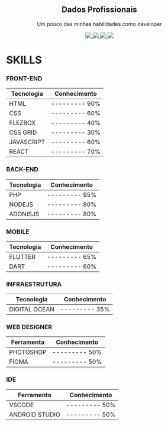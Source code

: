 
<p align="center">
 <h2 align="center">Dados Profissionais</h2>
 <p align="center">Um pouco das minhas habilidades como developer</p>
</p>

<p align="center">
    <a href="https://www.facebook.com/fael.lazarine">
      <img src="https://img.shields.io/badge/Facebook-Perfil Pessoal-blue"/>
    </a>
    <a href="https://twitter.com/faelti">
      <img src="https://img.shields.io/badge/Twitter-Perfil Pessoal-9cf"/>
    </a>
    <a href="https://www.instagram.com/faelti/">
      <img src="https://img.shields.io/badge/Instagram-Perfil Pessoal-critical"/>
   </a>
   <a href="https://www.linkedin.com/in/rafael-lazarine-b65a083b/">
      <img src="https://img.shields.io/badge/Linkedin-Perfil Profissional-informational"/>
   </a>
</p>

# SKILLS

### FRONT-END
| Tecnologia  |  Conhecimento  |
| ---------   | -------------  |
| HTML        | --------- 90%  |
| CSS         | --------- 60%  |
| FLEZBOX     | --------- 40%  | 
| CSS GRID    | --------- 30%  |
| JAVASCRIPT  | --------- 60%  |
| REACT       | --------- 70%  |


### BACK-END
| Tecnologia  |  Conhecimento  |
| ---------   | -------------  |
| PHP         | --------- 95%  |
| NODEJS      | --------- 80%  |
| ADONISJS    | --------- 80%  |


### MOBILE
| Tecnologia  |  Conhecimento  |
| ---------   | ------------- |
| FLUTTER     | --------- 65% |
| DART        | --------- 60% |


### INFRAESTRUTURA
| Tecnologia       |  Conhecimento |
| ---------        | ------------- |
| DIGITAL OCEAN    | --------- 35% |


### WEB DESIGNER

| Ferramenta  |  Conhecimento  |
| ---------   | -------------  |
| PHOTOSHOP   | --------- 50%  |
| FIGMA       | --------- 50%  |


### IDE
| Ferramento      |  Conhecimento  |
| ---------       | -------------  |
| VSCODE          | --------- 50%  |
| ANDROID STUDIO  | --------- 50%  |

